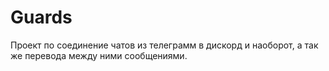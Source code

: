 # Guards
Проект по соединение чатов из телеграмм в дискорд и наоборот, а так же перевода между ними сообщениями.
